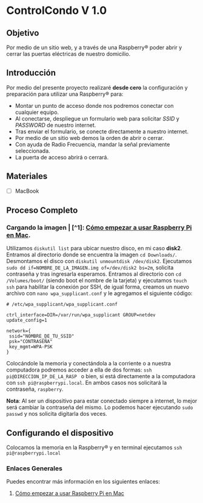 # ControlCondo V 1.0

## Objetivo
Por medio de un sitio web, y a través de una Raspberry® poder abrir y cerrar las puertas eléctricas de nuestro domicilio.

## Introducción
Por medio del presente proyecto realizaré **desde cero** la configuración y preparación para utilizar una Raspberry® para:
- Montar un punto de acceso donde nos podremos conectar con cualquier equipo.
- Al conectarse, despliegue un formulario web para solicitar _SSID_ y _PASSWORD_ de nuestro internet.
- Tras enviar el formulario, se conecte directamente a nuestro internet.
- Por medio de un sitio web demos la orden de abrir o cerrar.
- Con ayuda de Radio Frecuencia, mandar la señal previamente seleccionada.
- La puerta de acceso abrirá o cerrará.

## Materiales
- [ ] MacBook

## Proceso Completo

### Cargando la imagen | [^1]:  [Cómo empezar a usar Raspberry Pi en Mac](https://hipertextual.com/archivo/2014/04/raspberry-pi-mac/).
Utilizamos ` diskutil list ` para ubicar nuestro disco, en mi caso **disk2**. 
Entramos al directorio donde se encuentra la imagen ` cd Downloads/ `.
Desmontamos el disco con ` diskutil unmountdisk /dev/disk2 `.
Ejecutamos ` sudo dd if=NOMBRE_DE_LA_IMAGEN.img of=/dev/disk2 bs=2m `, solicita contraseña y tras ingresarla esperamos.
Entramos al directorio con `cd /Volumes/boot/` (siendo boot el nombre de la tarjeta) y ejecutamos `touch ssh` para habilitar la conexión por SSH, de igual forma, creamos un nuevo archivo con ` nano wpa_supplicant.conf ` y le agregamos el siguiente código:

```
# /etc/wpa_supplicant/wpa_supplicant.conf

ctrl_interface=DIR=/var/run/wpa_supplicant GROUP=netdev 
update_config=1

network={
 ssid="NOMBRE_DE_TU_SSID"
 psk="CONTRASEÑA"
 key_mgmt=WPA-PSK 
}
```
Colocándole la memoria y conectándola a la corriente o a nuestra computadora podremos acceder a ella de dos formas: `ssh pi@DIRECCION_IP_DE_LA_RASP ` o bien, si está directamente a la computadora con ` ssh pi@raspberrypi.local `. En ambos casos nos solicitará la contraseña, `raspberry`.

**Nota**: Al ser un dispositivo para estar conectado siempre a internet, lo mejor será cambiar la contraseña del mismo. Lo podemos hacer ejecutando `sudo passwd` y nos solicita digitarla dos veces.

## Configurando el dispositivo

Colocamos la memoria en la Raspberry® y en terminal ejecutamos ` ssh pi@raspberrypi.local `


### Enlaces Generales
Puedes encontrar más información en los siguientes enlaces:
1. [Cómo empezar a usar Raspberry Pi en Mac](https://hipertextual.com/archivo/2014/04/raspberry-pi-mac/)
